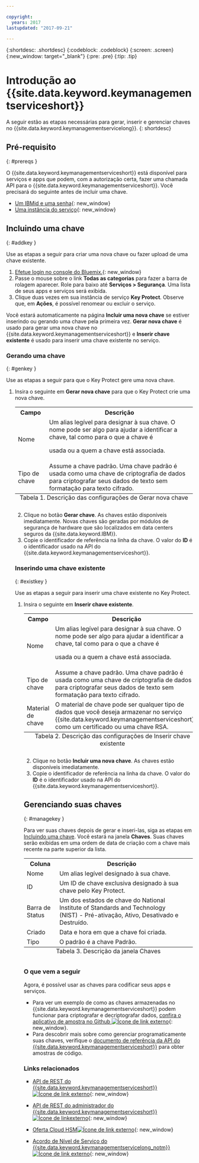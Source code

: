 ```yaml
---

copyright:
  years: 2017
lastupdated: "2017-09-21"

---
```


{:shortdesc: .shortdesc}
{:codeblock: .codeblock}
{:screen: .screen}
{:new_window: target="_blank"}
{:pre: .pre}
{:tip: .tip}

# Introdução ao {{site.data.keyword.keymanagementserviceshort}}

A seguir estão as etapas necessárias para gerar, inserir e gerenciar chaves no {{site.data.keyword.keymanagementservicelong}}.
{: shortdesc}

## Pré-requisito
{: #prereqs }

O {{site.data.keyword.keymanagementserviceshort}} está disponível para serviços e apps que podem, com a autorização certa, fazer uma chamada API para o {{site.data.keyword.keymanagementserviceshort}}. Você precisará do seguinte antes de incluir uma chave.
- [Um IBMid e uma senha](https://console.bluemix.net/docs/admin/adminpublic.html#signing-up-for-bluemix){: new_window}
- [Uma instância do serviço](https://console.ng.bluemix.net/catalog/services/key-protect/?taxonomyNavigation=apps){: new_window}

## Incluindo uma chave
{: #addkey }

Use as etapas a seguir para criar uma nova chave ou fazer upload de uma chave existente.

1. [Efetue login no console do Bluemix.](https://console.bluemix.net/catalog){: new_window}
2. Passe o mouse sobre o link **Todas as categorias** para fazer a barra de rolagem aparecer. Role para baixo até **Serviços > Segurança**. Uma lista de seus apps e serviços será exibida.
3. Clique duas vezes em sua instância de serviço **Key Protect**. Observe que, em **Ações**, é possível renomear ou excluir o serviço.

Você estará automaticamente na página **Incluir uma nova chave** se estiver inserindo ou gerando uma chave pela primeira vez. **Gerar nova chave** é usado para gerar uma nova chave no {{site.data.keyword.keymanagementserviceshort}} e **Inserir chave existente** é usado para inserir uma chave existente no serviço.

### Gerando uma chave
{: #genkey }

Use as etapas a seguir para que o Key Protect gere uma nova chave.

1. Insira o seguinte em **Gerar nova chave** para que o Key Protect crie uma nova chave.
    <table>
      <tr>
        <th>Campo</th>
        <th>Descrição</th>
      </tr>
      <tr>
        <td>Nome</td>
        <td>Um alias legível para designar à sua chave. O nome pode ser algo para ajudar a identificar a chave, tal como para o que a chave é
usada ou a quem a chave está associada.</td>
      </tr>
      <tr>
        <td>Tipo de chave</td>
        <td>Assume a chave padrão. Uma chave padrão é usada como uma chave de criptografia de dados para criptografar seus dados de texto sem formatação para texto cifrado.</td>
      </tr>
        <caption style="caption-side:bottom;">Tabela 1. Descrição das configurações de Gerar nova chave</caption>
    </table>

2. Clique no botão **Gerar chave**. As chaves estão disponíveis imediatamente. Novas chaves são geradas por módulos de segurança de hardware que são localizados em data centers seguros da {{site.data.keyword.IBM}}.
3. Copie o identificador de referência na linha da chave. O valor do **ID** é o identificador usado na API do {{site.data.keyword.keymanagementserviceshort}}.

### Inserindo uma chave existente
{: #existkey }

Use as etapas a seguir para inserir uma chave existente no Key Protect.

1. Insira o seguinte em **Inserir chave existente**.
    <table>
      <tr>
        <th>Campo</th>
        <th>Descrição</th>
      </tr>
      <tr>
        <td>Nome</td>
        <td>Um alias legível para designar à sua chave. O nome pode ser algo para ajudar a identificar a chave, tal como para o que a chave é
usada ou a quem a chave está associada.</td>
      </tr>
      <tr>
        <td>Tipo de chave</td>
        <td>Assume a chave padrão. Uma chave padrão é usada como uma chave de criptografia de dados para criptografar seus dados de texto sem formatação para texto cifrado.</td>
      </tr>
      <tr>
        <td>Material de chave</td>
        <td>O material de chave pode ser qualquer tipo de dados que você deseja armazenar no serviço {{site.data.keyword.keymanagementserviceshort}}, como um certificado ou uma chave RSA.</td>
      </tr>
        <caption style="caption-side:bottom;">Tabela 2. Descrição das configurações de Inserir chave existente</caption>
    </table>

2. Clique no botão **Incluir uma nova chave**. As chaves estão disponíveis imediatamente.
3. Copie o identificador de referência na linha da chave. O valor do **ID** é o identificador usado na API do {{site.data.keyword.keymanagementserviceshort}}.

## Gerenciando suas chaves
{: #managekey }

Para ver suas chaves depois de gerar e inseri-las, siga as etapas em [Incluindo uma chave](index.html#addkey). Você estará na janela **Chaves**. Suas chaves serão exibidas em uma ordem de data de criação com a chave mais recente na parte superior da lista.
<table>
      <tr>
        <th>Coluna</th>
        <th>Descrição</th>
      </tr>
      <tr>
        <td>Nome</td>
        <td>Um alias legível designado à sua chave.</td>
      </tr>
      <tr>
        <td>ID</td>
        <td>Um ID de chave exclusiva designado à sua chave pelo Key Protect.</td>
      </tr>
      <tr>
        <td>Barra de Status</td>
        <td>Um dos estados de chave do National Institute of Standards and Technology (NIST) - Pré-ativação, Ativo, Desativado e Destruído.<td>
      </tr>
      <tr>
        <td>Criado</td>
        <td>Data e hora em que a chave foi criada.</td>
      </tr>
      <tr>
        <td>Tipo</td>
        <td>O padrão é a chave Padrão.</td>
      </tr>
      <caption style="caption-side:bottom;">Tabela 3. Descrição da janela Chaves</caption>
    </table>

### O que vem a seguir

Agora, é possível usar as chaves para codificar seus apps e serviços.

- Para ver um exemplo de como as chaves armazenadas no {{site.data.keyword.keymanagementserviceshort}} podem funcionar para criptografar e decriptografar dados, [confira
o aplicativo de amostra no Github ![Ícone de link externo](../../icons/launch-glyph.svg "Ícone de link externo")](https://github.com/IBM-Bluemix/key-protect-helloworld-python){: new_window}.
- Para descobrir mais sobre como gerenciar programaticamente suas chaves, verifique o [documento de referência da API do {{site.data.keyword.keymanagementserviceshort}}](https://console.ng.bluemix.net/apidocs/639) para obter amostras de código.

### Links relacionados

- [API de REST do {{site.data.keyword.keymanagementserviceshort}} ![Ícone de link externo](../../icons/launch-glyph.svg "Ícone de link externo")](https://console.ng.bluemix.net/apidocs/639){: new_window}
- [API de REST do administrador do {{site.data.keyword.keymanagementserviceshort}} ![Ícone de linkexterno](../../icons/launch-glyph.svg "Ícone de link externo")](https://docs-admin-keyprotect.ng.bluemix.net/){: new_window}

- [Oferta Cloud HSM![Ícone de link externo](../../icons/launch-glyph.svg "Ícone de link externo")](http://www.softlayer.com/ibm-cloud-hsm){: new_window}
- [Acordo de Nível de Serviço do {{site.data.keyword.keymanagementservicelong_notm}} ![Ícone de link externo](../../icons/launch-glyph.svg "Ícone de link externo")](http://www-03.ibm.com/software/sla/sladb.nsf/sla/bm-7603-01){: new_window}
